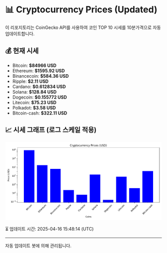 
# 📊 Cryptocurrency Prices (Updated)

이 리포지토리는 CoinGecko API를 사용하여 코인 TOP 10 시세를 10분가격으로 자동 업데이트합니다.

## 💰 현재 시세
- Bitcoin: **$84966 USD**
- Ethereum: **$1595.92 USD**
- Binancecoin: **$584.36 USD**
- Ripple: **$2.11 USD**
- Cardano: **$0.612834 USD**
- Solana: **$128.84 USD**
- Dogecoin: **$0.155772 USD**
- Litecoin: **$75.23 USD**
- Polkadot: **$3.58 USD**
- Bitcoin-cash: **$322.11 USD**

## 📈 시세 그래프 (로그 스케일 적용)
![Crypto Prices](crypto_prices.png)

⏳ 업데이트 시간: 2025-04-16 15:48:14 (UTC)

---
자동 업데이트 봇에 의해 관리됩니다.
